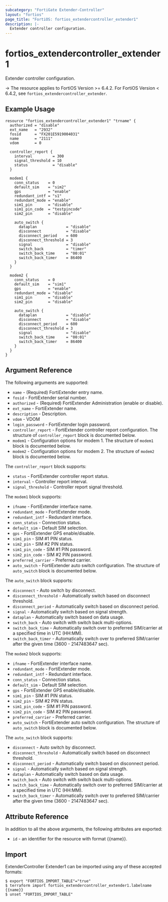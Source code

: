 ```yaml
---
subcategory: "FortiGate Extender-Controller"
layout: "fortios"
page_title: "FortiOS: fortios_extendercontroller_extender1"
description: |-
  Extender controller configuration.
---
```


# fortios_extendercontroller_extender1
Extender controller configuration.

-> The resource applies to FortiOS Version >= 6.4.2. For FortiOS Version < 6.4.2, see `fortios_extendercontroller_extender`.


## Example Usage

```hcl
resource "fortios_extendercontroller_extender1" "trname" {
  authorized = "disable"
  ext_name   = "2932"
  fosid      = "FX201E5919004031"
  name       = "2111"
  vdom       = 0

  controller_report {
    interval         = 300
    signal_threshold = 10
    status           = "disable"
  }

  modem1 {
    conn_status    = 0
    default_sim    = "sim2"
    gps            = "enable"
    redundant_intf = "s1"
    redundant_mode = "enable"
    sim1_pin       = "disable"
    sim1_pin_code  = "testpincode"
    sim2_pin       = "disable"

    auto_switch {
      dataplan             = "disable"
      disconnect           = "disable"
      disconnect_period    = 600
      disconnect_threshold = 3
      signal               = "disable"
      switch_back          = "timer"
      switch_back_time     = "00:01"
      switch_back_timer    = 86400
    }
  }

  modem2 {
    conn_status    = 0
    default_sim    = "sim1"
    gps            = "enable"
    redundant_mode = "disable"
    sim1_pin       = "disable"
    sim2_pin       = "disable"

    auto_switch {
      dataplan             = "disable"
      disconnect           = "disable"
      disconnect_period    = 600
      disconnect_threshold = 3
      signal               = "disable"
      switch_back_time     = "00:01"
      switch_back_timer    = 86400
    }
  }
}
```

## Argument Reference

The following arguments are supported:

* `name` - (Required) FortiExtender entry name.
* `fosid` - FortiExtender serial number.
* `authorized` - (Required) FortiExtender Administration (enable or disable).
* `ext_name` - FortiExtender name.
* `description` - Description.
* `vdom` - VDOM
* `login_password` - FortiExtender login password.
* `controller_report` - FortiExtender controller report configuration. The structure of `controller_report` block is documented below.
* `modem1` - Configuration options for modem 1. The structure of `modem1` block is documented below.
* `modem2` - Configuration options for modem 2. The structure of `modem2` block is documented below.

The `controller_report` block supports:

* `status` - FortiExtender controller report status.
* `interval` - Controller report interval.
* `signal_threshold` - Controller report signal threshold.

The `modem1` block supports:

* `ifname` - FortiExtender interface name.
* `redundant_mode` - FortiExtender mode.
* `redundant_intf` - Redundant interface.
* `conn_status` - Connection status.
* `default_sim` - Default SIM selection.
* `gps` - FortiExtender GPS enable/disable.
* `sim1_pin` - SIM #1 PIN status.
* `sim2_pin` - SIM #2 PIN status.
* `sim1_pin_code` - SIM #1 PIN password.
* `sim2_pin_code` - SIM #2 PIN password.
* `preferred_carrier` - Preferred carrier.
* `auto_switch` - FortiExtender auto switch configuration. The structure of `auto_switch` block is documented below.

The `auto_switch` block supports:

* `disconnect` - Auto switch by disconnect.
* `disconnect_threshold` - Automatically switch based on disconnect threshold.
* `disconnect_period` - Automatically switch based on disconnect period.
* `signal` - Automatically switch based on signal strength.
* `dataplan` - Automatically switch based on data usage.
* `switch_back` - Auto switch with switch back multi-options.
* `switch_back_time` - Automatically switch over to preferred SIM/carrier at a specified time in UTC (HH:MM).
* `switch_back_timer` - Automatically switch over to preferred SIM/carrier after the given time (3600 - 2147483647 sec).

The `modem2` block supports:

* `ifname` - FortiExtender interface name.
* `redundant_mode` - FortiExtender mode.
* `redundant_intf` - Redundant interface.
* `conn_status` - Connection status.
* `default_sim` - Default SIM selection.
* `gps` - FortiExtender GPS enable/disable.
* `sim1_pin` - SIM #1 PIN status.
* `sim2_pin` - SIM #2 PIN status.
* `sim1_pin_code` - SIM #1 PIN password.
* `sim2_pin_code` - SIM #2 PIN password.
* `preferred_carrier` - Preferred carrier.
* `auto_switch` - FortiExtender auto switch configuration. The structure of `auto_switch` block is documented below.

The `auto_switch` block supports:

* `disconnect` - Auto switch by disconnect.
* `disconnect_threshold` - Automatically switch based on disconnect threshold.
* `disconnect_period` - Automatically switch based on disconnect period.
* `signal` - Automatically switch based on signal strength.
* `dataplan` - Automatically switch based on data usage.
* `switch_back` - Auto switch with switch back multi-options.
* `switch_back_time` - Automatically switch over to preferred SIM/carrier at a specified time in UTC (HH:MM).
* `switch_back_timer` - Automatically switch over to preferred SIM/carrier after the given time (3600 - 2147483647 sec).


## Attribute Reference

In addition to all the above arguments, the following attributes are exported:
* `id` - an identifier for the resource with format {{name}}.

## Import

ExtenderController Extender1 can be imported using any of these accepted formats:
```
$ export "FORTIOS_IMPORT_TABLE"="true"
$ terraform import fortios_extendercontroller_extender1.labelname {{name}}
$ unset "FORTIOS_IMPORT_TABLE"
```
